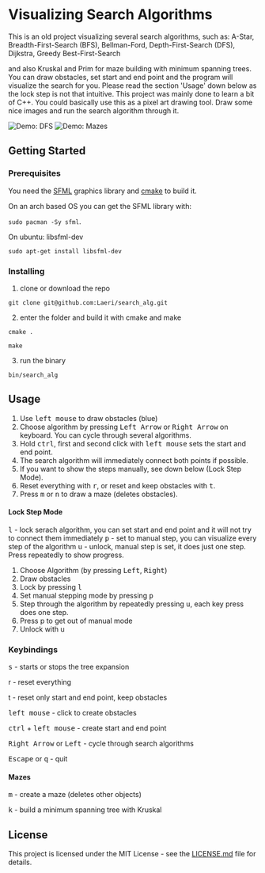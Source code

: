 # Visualizing Search Algorithms
This is an old project visualizing several search algorithms, such as:
A-Star, Breadth-First-Search (BFS), Bellman-Ford, Depth-First-Search (DFS), Dijkstra, Greedy Best-First-Search

and also Kruskal and Prim for maze building with minimum spanning trees.
You can draw obstacles, set start and end point and the program will visualize the search for you.
Please read the section 'Usage' down below as the lock step is not that intuitive.
This project was mainly done to learn a bit of C++.
You could basically use this as a pixel art drawing tool.
Draw some nice images and run the search algorithm through it.

![Demo: DFS](examples/example_dfs.gif)
![Demo: Mazes](examples/example_mazes.gif)

## Getting Started

### Prerequisites
You need the [SFML](https://www.sfml-dev.org/) graphics library and 
[cmake](https://cmake.org/) to build it.

On an arch based OS you can get the SFML library with:

`sudo pacman -Sy sfml`.

On ubuntu: libsfml-dev

`sudo apt-get install libsfml-dev`

### Installing

1. clone or download the repo

`git clone git@github.com:Laeri/search_alg.git`

2. enter the folder and build it with cmake and make

`cmake .`

`make`

3. run the binary

`bin/search_alg`

## Usage
1. Use <kbd>left mouse</kbd> to draw obstacles (blue)
2. Choose algorithm by pressing <kbd>Left Arrow</kbd> or <kbd>Right Arrow</kbd> on keyboard. You can cycle through several algorithms.
3. Hold <kbd>ctrl</kbd>, first and second click with <kbd>left mouse</kbd> sets the start and end point.
4. The search algorithm will immediately connect both points if possible.
5. If you want to show the steps manually, see down below (Lock Step Mode).
6. Reset everything with <kbd>r</kbd>, or reset and keep obstacles with <kbd>t</kbd>.
7. Press <kbd>m</kbd> or <kbd>n</kbd> to draw a maze (deletes obstacles).
#### Lock Step Mode
<kbd>l</kbd> - lock serach algorithm, you can set start and end point and it will not try to connect them immediately
<kbd>p</kbd> - set to manual step, you can visualize every step of the algorithm
<kbd>u</kbd> - unlock, manual step is set, it does just one step. Press repeatedly to show progress.

1. Choose Algorithm (by pressing <kbd>Left</kbd>, <kbd>Right</kbd>)
2. Draw obstacles
3. Lock by pressing <kbd>l</kbd>
4. Set manual stepping mode by pressing <kbd>p</kbd>
5. Step through the algorithm by repeatedly pressing <kbd>u</kbd>, each key press does one step.
6. Press </kbd>p</kbd> to get out of manual mode
7. Unlock with </kbd>u</kbd>

### Keybindings
<kbd>s</kbd> - starts or stops the tree expansion

<kdb>r</kbd> - reset everything

<kdb>t</kbd> - reset only start and end point, keep obstacles

<kbd>left mouse</kbd> - click to create obstacles

<kbd>ctrl</kbd> + <kbd>left mouse</kbd> - create start and end point

<kbd>Right Arrow</kbd> or <kbd>Left</kbd> - cycle through search algorithms

<kbd>Escape</kbd> or <kbd>q</kbd> - quit

#### Mazes

<kbd>m</kbd> - create a maze (deletes other objects)

<kbd>k</kbd> - build a minimum spanning tree with Kruskal


## License
This project is licensed under the MIT License - see the [LICENSE.md](LICENSE.md) file
for details.
